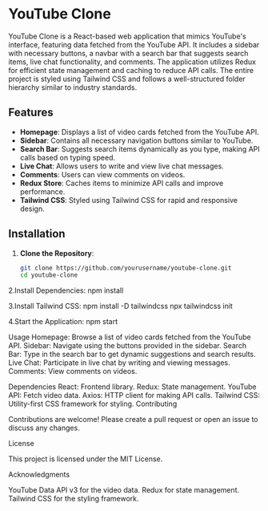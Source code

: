 # YouTube Clone

YouTube Clone is a React-based web application that mimics YouTube's interface, featuring data fetched from the YouTube API. It includes a sidebar with necessary buttons, a navbar with a search bar that suggests search items, live chat functionality, and comments. The application utilizes Redux for efficient state management and caching to reduce API calls. The entire project is styled using Tailwind CSS and follows a well-structured folder hierarchy similar to industry standards.

## Features

- **Homepage**: Displays a list of video cards fetched from the YouTube API.
- **Sidebar**: Contains all necessary navigation buttons similar to YouTube.
- **Search Bar**: Suggests search items dynamically as you type, making API calls based on typing speed.
- **Live Chat**: Allows users to write and view live chat messages.
- **Comments**: Users can view  comments on videos.
- **Redux Store**: Caches items to minimize API calls and improve performance.
- **Tailwind CSS**: Styled using Tailwind CSS for rapid and responsive design.

## Installation

1. **Clone the Repository**:
   ```sh
   git clone https://github.com/yourusername/youtube-clone.git
   cd youtube-clone

2.Install Dependencies:
npm install

3.Install Tailwind CSS:
npm install -D tailwindcss
npx tailwindcss init

4.Start the Application:
npm start

Usage
Homepage: Browse a list of video cards fetched from the YouTube API.
Sidebar: Navigate using the buttons provided in the sidebar.
Search Bar: Type in the search bar to get dynamic suggestions and search results.
Live Chat: Participate in live chat by writing and viewing messages.
Comments: View comments on videos.


Dependencies
React: Frontend library.
Redux: State management.
YouTube API: Fetch video data.
Axios: HTTP client for making API calls.
Tailwind CSS: Utility-first CSS framework for styling.
Contributing

Contributions are welcome! Please create a pull request or open an issue to discuss any changes.

License

This project is licensed under the MIT License.

Acknowledgments

YouTube Data API v3 for the video data.
Redux for state management.
Tailwind CSS for the styling framework.





